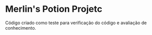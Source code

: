 # Merlin's Potion Projetc

Código criado como teste para verificação do código e avaliação de conhecimento.